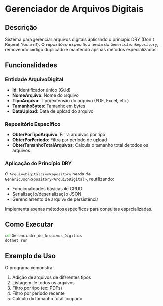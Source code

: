 # Gerenciador de Arquivos Digitais

## Descrição

Sistema para gerenciar arquivos digitais aplicando o princípio DRY (Don't Repeat Yourself). O repositório específico herda do `GenericJsonRepository`, removendo código duplicado e mantendo apenas métodos especializados.

## Funcionalidades

### Entidade ArquivoDigital

- **Id**: Identificador único (Guid)
- **NomeArquivo**: Nome do arquivo
- **TipoArquivo**: Tipo/extensão do arquivo (PDF, Excel, etc.)
- **TamanhoBytes**: Tamanho em bytes
- **DataUpload**: Data de upload do arquivo

### Repositório Específico

- **ObterPorTipoArquivo**: Filtra arquivos por tipo
- **ObterPorPeriodo**: Filtra por período de upload
- **ObterTamanhoTotalArquivos**: Calcula o tamanho total de todos os arquivos

### Aplicação do Princípio DRY

O `ArquivoDigitalJsonRepository` herda de `GenericJsonRepository<ArquivoDigital>`, reutilizando:

- Funcionalidades básicas de CRUD
- Serialização/deserialização JSON
- Gerenciamento de arquivo de persistência

Implementa apenas métodos específicos para consultas especializadas.

## Como Executar

```bash
cd Gerenciador_de_Arquivos_Digitais
dotnet run
```

## Exemplo de Uso

O programa demonstra:

1. Adição de arquivos de diferentes tipos
2. Listagem de todos os arquivos
3. Filtro por tipo (ex: PDFs)
4. Filtro por período recente
5. Cálculo do tamanho total ocupado
